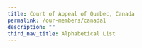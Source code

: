 ```yaml
---
title: Court of Appeal of Quebec, Canada
permalink: /our-members/canada1
description: ""
third_nav_title: Alphabetical List
---
```


